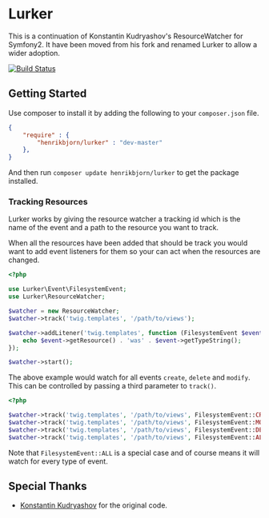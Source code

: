 Lurker
======

This is a continuation of Konstantin Kudryashov's ResourceWatcher for Symfony2. It have been moved
from his fork and renamed Lurker to allow a wider adoption.

[![Build Status](https://travis-ci.org/henrikbjorn/Lurker.png?branch=master)](https://travis-ci.org/henrikbjorn/Lurker)

Getting Started
---------------

Use composer to install it by adding the following to your `composer.json` file.

``` json
{
    "require" : {
        "henrikbjorn/lurker" : "dev-master"
    },
}
```

And then run `composer update henrikbjorn/lurker` to get the package installed.

### Tracking Resources

Lurker works by giving the resource watcher a tracking id which is the name of the event and a path to
the resource you want to track.

When all the resources have been added that should be track you would want to add event listeners for them so
your can act when the resources are changed.

``` php
<?php

use Lurker\Event\FilesystemEvent;
use Lurker\ResourceWatcher;

$watcher = new ResourceWatcher;
$watcher->track('twig.templates', '/path/to/views');

$watcher->addLitener('twig.templates', function (FilesystemEvent $event) {
    echo $event->getResource() . 'was' . $event->getTypeString();
});

$watcher->start();
```

The above example would watch for all events `create`, `delete` and `modify`. This can be controlled by passing a 
third parameter to `track()`.

``` php
<?php

$watcher->track('twig.templates', '/path/to/views', FilesystemEvent::CREATE);
$watcher->track('twig.templates', '/path/to/views', FilesystemEvent::MODIFY);
$watcher->track('twig.templates', '/path/to/views', FilesystemEvent::DELETE);
$watcher->track('twig.templates', '/path/to/views', FilesystemEvent::ALL);
```

Note that `FilesystemEvent::ALL` is a special case and of course means it will watch for every type of event.

Special Thanks
--------------

* [Konstantin Kudryashov](http://twitter.com/everzet) for the original code.
